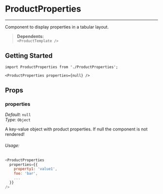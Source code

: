 # ProductProperties
---

Component to display properties in a tabular layout.

> **Dependents:** <br> `<ProductTemplate />`

## Getting Started

```
import ProductProperties from './ProductProperties';

<ProductProperties properties={null} />
```

## Props

### properties

_Default_: `null`  
_Type_: `Object`  

A key-value object with product properties. If null the component is not rendered!

###### Usage:

```js
<ProductProperties
  properties={{
    property1: 'value1',
    foo: 'bar',
    ...
  }}
/>
```
